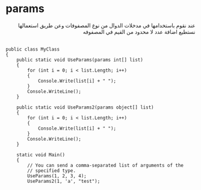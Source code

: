 #  params
<div dir=rtl>
عند  نقوم باستخدامها في مدخلات الدوال من نوع المصفوفات وعن طريق استعمالها نستطيع اضافة عدد لا محدود من القيم في المصفوفه
</div>
<br>

```
public class MyClass
{
    public static void UseParams(params int[] list)
    {
        for (int i = 0; i < list.Length; i++)
        {
            Console.Write(list[i] + " ");
        }
        Console.WriteLine();
    }

    public static void UseParams2(params object[] list)
    {
        for (int i = 0; i < list.Length; i++)
        {
            Console.Write(list[i] + " ");
        }
        Console.WriteLine();
    }

    static void Main()
    {
        // You can send a comma-separated list of arguments of the
        // specified type.
        UseParams(1, 2, 3, 4);
        UseParams2(1, 'a', "test");
```
